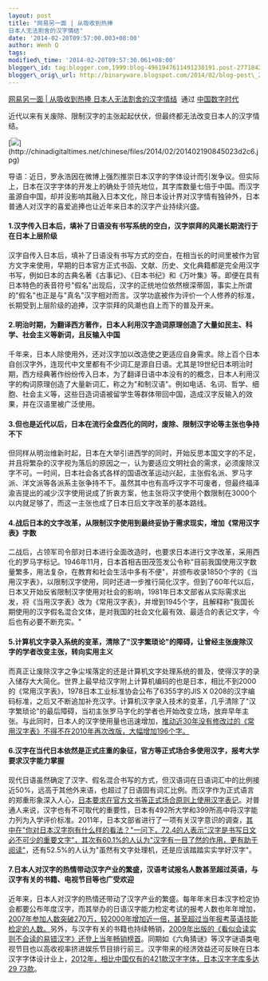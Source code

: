```yaml
--- 
layout: post 
title: "网易另一面 | 从吸收到热捧
日本人无法割舍的汉字情结" 
date: '2014-02-20T09:57:00.003+08:00' 
author: Wenh Q
tags:
modified\_time: '2014-02-20T09:57:30.061+08:00'
blogger\_id: tag:blogger.com,1999:blog-4961947611491238191.post-2771842118722476618
blogger\_orig\_url: http://binaryware.blogspot.com/2014/02/blog-post\_20.html
---
```

[网易另一面 | 从吸收到热捧
日本人无法割舍的汉字情结](http://feedproxy.google.com/~r/chinadigitaltimes/IyPt/~3/YHO7BEUPv1I/)  通过
[中国数字时代](http://chinadigitaltimes.net/chinese)





近代以来有关废除、限制汉字的主张起起伏伏，但最终都无法改变日本人的汉字情结。



[![](https://images-blogger-opensocial.googleusercontent.com/gadgets/proxy?url=http%3A%2F%2Fchinadigitaltimes.net%2Fchinese%2Ffiles%2F2014%2F02%2F201402190845023d2c6.jpg&container=blogger&gadget=a&rewriteMime=image%2F*)](http://chinadigitaltimes.net/chinese/files/2014/02/201402190845023d2c6.jpg)



导语：近日，罗永浩因在微博上强烈推崇日本汉字的字体设计而引发争议。但实际上，日本在汉字字体的开发上的确处于领先地位，其字库数量七倍于中国。而汉字虽源自中国，却并没影响其融入日本文化，除日本设计界对汉字情有独钟外，日本普通人对汉字的喜爱追捧也让近年来日本的汉字产业持续兴盛。




#### 1.汉字传入日本后，填补了日语没有书写系统的空白，汉字崇拜的风潮长期流行于在日本上层阶级



汉字自传入日本后，填补了日语没有书写方式的空白，在相当长的时间里被作为官方文字来使用，早期的日本官方正式书函、文献、历史、文化典籍都是完全用汉字书写，例如日本的古典名著《古事记》、《日本书纪》和《万叶集》等。即便在具有日本特色的表音符号"假名"出现后，汉字的正统地位依然根深蒂固，事实上所谓的"假名"也正是与"真名"汉字相对而言。汉学功底被作为评价一个人修养的标准，长期受到上层阶级的追捧，汉字崇拜的风潮也自上而下的普及开来。




#### 2.明治时期，为翻译西方著作，日本人利用汉字造词原理创造了大量如民主、科学、社会主义等新词，且反输入中国



千年来，日本人除使用外，还对汉字加以改造使之更适应自身需求。除上百个日本自创汉字外，连现代中文里都有不少词汇是源自日语。尤其是19世纪日本明治时期，西方经典著作纷纷传入日本，为了翻译日语中本没有的的概念，日本人利用汉字的构词原理创造了大量新词汇，称之为"和制汉语"。例如电话、名词、哲学、细胞、社会主义等，这些日造词语被留学生等群体带回中国，造成汉字反输入的效果，并在汉语里被广泛使用。




#### 3.但也是近代以后，日本在流行全盘西化的同时，废除、限制汉字论等主张也争持不下



但同样从明治维新时起，日本在大举引进西学的同时，开始反思本国文字的不足，并且将繁杂的汉字视为落后的原因之一，认为要适应文明社会的需求，必须废除汉字不可。一时间，日本社会各式各样的国语改革运动兴起，主张假名派、罗马字派、洋文派等各派系主张争持不下。虽然其中也有高呼汉字不可废者，但最终福泽渝吉提出的减少汉字使用说成了折衷方案，他主张将汉字使用个数限制在3000个以内就足够了，而这一主张也成了日本日后文字改革的基本路线。




#### 4.战后日本的文字改革，从限制汉字使用到最终妥协于需求现实，增加《常用汉字表》字数



二战后，占领军司令部对日本进行全面改造时，也要求日本进行文字改革，采用西化的罗马字标记。1946年11月，日本首相吉田茂签发公令称"目前我国使用汉字数量繁多，用法复杂，在教育和社会生活中多有不便"，并颁布收录1850个字的《当用汉字表》，以限制汉字使用，同时还进一步推行简化汉字。但到了60年代以后，日本又开始反省限制汉字使用对社会的影响，1981年日本文部省从实际需求出发，将《当用汉字表》改为《常用汉字表》，并增到1945个字，且解释称"我国长期使用的汉字假名混合文体，是对我国的社会文化最有效、最适合的表记文字，今后也有必要不断充实。"




#### 5.计算机文字录入系统的变革，清除了"汉字繁琐论"的障碍，让曾经主张废除汉字的学者改变主张，转向实用主义



而真正让废除汉字之争尘埃落定的还是计算机文字处理系统的普及，使得汉字的录入储存大大简化。世界上最早给汉字附上计算机编码的也是日本，相比不到2000的《常用汉字表》，1978日本工业标准协会公布了6355字的JIS
X
0208的汉字编码标准，之后又不断追加补充汉字。计算机汉字录入技术的变革，几乎清除了"汉字繁琐论"的最后障碍，当初主张罗马字化的学者也开始改变立场，放弃早年主张。与此同时，日本人的汉字使用量也迅速增加，[推动近30年没有修改过的《常用汉字表》不得不在2010年再次改版，大幅增加196个字。](http://news.xinhuanet.com/world/2010-06/08/c_12198133.htm)




#### 6.汉字在当代日本依然是正式庄重的象征，官方等正式场合多使用汉字，报考大学要求汉字能力掌握



现代日语虽然确定了汉字、假名混合书写的方式，但汉语词在日语词汇中的比例接近50%，远高于其他外来语，也超过了日语固有词汇比例。而汉字作为正式语言的郑重形象深入人心，[日本要求在官方文书等正式场合原则上使用汉字表记](http://www.nikkei.com/article/DGXNASDG1902T_Z10C13A9CR8000/)。对普通人来说，汉字也有不可取代的重要性，日本有492所大学和399所高中将汉字能力列为入学评价标准。2011年，日本文部省进行了一项有关汉字意识的调查，[其中在"你对日本汉字抱有什么样的看法？"一问下，72.4的人表示"汉字是书写日文必不可少的重要文字"，其次有60.1%的人认为"汉字有一目了然的作用，更有助于阅读"](http://info.wenweipo.com/?action-viewnews-itemid-41126)，还有52.5%的人认为"虽然有文字处理机，还是应该踏踏实实学好汉字"。




#### 7.日本人对汉字的热情带动汉字产业的繁盛，汉语考试报名人数甚至超过英语，与汉字有关的书籍、电视节目等也广受欢迎



近年来，日本人对汉字的热情还带动了汉字产业的繁盛。每年年末日本汉字检定协会都要公布年度汉字，而其举办的日语汉字能力检定考试的报考人数也年年增加，[2007年参加人数突破270万，较2000年增加近一倍，甚至超过当年报考英语技能检定的人数。](http://history.news.163.com/09/0302/16/53DOSF5D00011248.html)另外，与汉字有关的书籍也持续畅销，[2009年出版的《看似会读实则不会读的易错汉字》还登上当年畅销榜首](http://www.china.com.cn/culture/txt/2007-08/06/content_8635091.htm)。同期如《六角猜谜》等汉字谜语类电视节目也以高收视率挤进娱乐节目排行前三。汉字带来的经济效益还可反映在日本汉字字体设计业上，[2012年，相比中国仅有的421款汉字字体，日本汉字字库多达29
73款](http://www.infzm.com/content/76114)。
